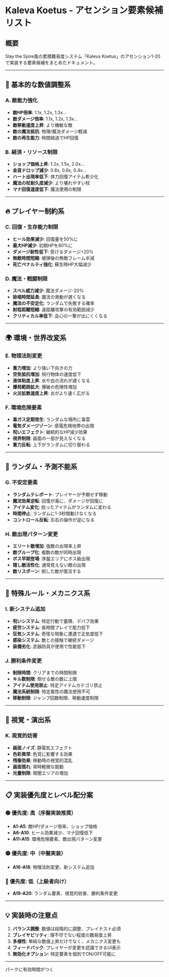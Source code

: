# Kaleva Koetus - アセンション要素候補リスト

## 概要

Slay the Spire風の累積難易度システム「Kaleva Koetus」のアセンション1-20で実装する要素候補をまとめたドキュメント。

---

## 🎯 基本的な数値調整系

### A. 敵能力強化

- **敵HP倍率**: 1.1x, 1.2x, 1.3x...
- **敵ダメージ倍率**: 1.1x, 1.2x, 1.3x...
- **敵移動速度上昇**: より機敏な敵
- **敵の魔法抵抗**: 物理/魔法ダメージ軽減
- **敵の再生能力**: 時間経過でHP回復

### B. 経済・リソース制限

- **ショップ価格上昇**: 1.2x, 1.5x, 2.0x...
- **金貨ドロップ減少**: 0.8x, 0.6x, 0.4x...
- **ハート出現率低下**: 体力回復アイテム希少化
- **魔法の杖耐久度減少**: より壊れやすい杖
- **マナ回復速度低下**: 魔法使用の制限

---

## 🔥 プレイヤー制約系

### C. 回復・生存能力制限

- **ヒール効果減少**: 回復量を50%に
- **最大HP減少**: 初期HPを80%に
- **ダメージ耐性低下**: 受けるダメージ+20%
- **無敵時間短縮**: 被弾後の無敵フレーム半減
- **死亡ペナルティ強化**: 蘇生時HP大幅減少

### D. 魔法・戦闘制限

- **スペル威力減少**: 魔法ダメージ-20%
- **詠唱時間延長**: 魔法の発動が遅くなる
- **魔法の不安定化**: ランダムで失敗する確率
- **射程距離短縮**: 遠距離攻撃の有効範囲減少
- **クリティカル率低下**: 会心の一撃が出にくくなる

---

## 🌍 環境・世界改変系

### E. 物理法則変更

- **重力増加**: より強い下向きの力
- **空気抵抗増加**: 飛行物体の速度低下
- **液体粘度上昇**: 水や血の流れが遅くなる
- **爆発範囲拡大**: 爆破の危険性増加
- **火災拡散速度上昇**: 炎がより速く広がる

### F. 環境危険要素

- **毒ガス定期発生**: ランダムな場所に毒雲
- **電気ダメージゾーン**: 感電危険地帯の出現
- **呪いエフェクト**: 継続的なHP減少効果
- **視界制限**: 画面の一部が見えなくなる
- **重力反転**: 上下がランダムに切り替わる

---

## 🎲 ランダム・予測不能系

### G. 不安定要素

- **ランダムテレポート**: プレイヤーが予期せず移動
- **魔法効果逆転**: 回復が毒に、ダメージが回復に
- **アイテム変化**: 拾ったアイテムがランダムに変わる
- **時間停止**: ランダムに1-3秒間動けなくなる
- **コントロール反転**: 左右の操作が逆になる

### H. 敵出現パターン変更

- **エリート敵増加**: 強敵の出現率上昇
- **敵グループ化**: 複数の敵が同時出現
- **ボス早期登場**: 序盤エリアにボス級出現
- **隠し敵活性化**: 通常見えない敵の出現
- **敵リスポーン**: 倒した敵が復活する

---

## 🎪 特殊ルール・メカニクス系

### I. 新システム追加

- **呪いシステム**: 特定行動で蓄積、デバフ効果
- **疲労システム**: 長時間プレイで能力低下
- **狂気システム**: 奇怪な現象に遭遇で正気度低下
- **感染システム**: 敵との接触で継続ダメージ
- **装備劣化**: 武器防具が使用で性能低下

### J. 勝利条件変更

- **制限時間**: クリアまでの時間制限
- **キル数制限**: 倒せる敵の数に上限
- **アイテム使用禁止**: 特定アイテムカテゴリ禁止
- **魔法系統制限**: 特定属性の魔法使用不可
- **移動制限**: ジャンプ回数制限、移動速度制限

---

## 🎨 視覚・演出系

### K. 視覚的妨害

- **画面ノイズ**: 静電気エフェクト
- **色彩異常**: 色覚に影響する効果
- **残像効果**: 移動時の視覚的混乱
- **画面揺れ**: 常時軽微な振動
- **光量制限**: 暗闇エリアの増加

---

## 📋 実装優先度とレベル配分案

### 🟢 優先度: 高（序盤実装推奨）

- **A1-A5**: 敵HP/ダメージ倍率、ショップ価格
- **A6-A10**: ヒール効果減少、マナ回復低下
- **A11-A15**: 環境危険要素、敵出現パターン変更

### 🟡 優先度: 中（中盤実装）

- **A16-A18**: 物理法則変更、新システム追加

### 🔴 優先度: 低（上級者向け）

- **A19-A20**: ランダム要素、視覚的妨害、勝利条件変更

---

## 💡 実装時の注意点

1. **バランス調整**: 数値は段階的に調整、プレイテスト必須
2. **プレイヤビリティ**: 理不尽でない程度の難易度上昇
3. **多様性**: 単純な数値上昇だけでなく、メカニクス変更も
4. **フィードバック**: プレイヤーが変更を認識できるUI表示
5. **無効化オプション**: 特定要素を個別でON/OFF可能に

---

パークに有効時間がつく
